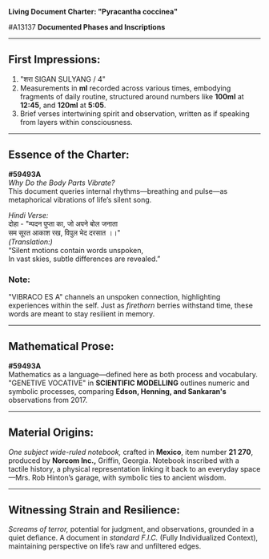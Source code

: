 **Living Document Charter: "Pyracantha coccinea"**

#A13137
**Documented Phases and Inscriptions**

---

## **First Impressions:**
1. "शरा SIGAN SULYANG / 4"
2. Measurements in **ml** recorded across various times, embodying fragments of daily routine, structured around numbers like **100ml** at **12:45**, and **120ml** at **5:05**.
3. Brief verses intertwining spirit and observation, written as if speaking from layers within consciousness.

---

## **Essence of the Charter:**

**#59493A**  
*Why Do the Body Parts Vibrate?*  
This document queries internal rhythms—breathing and pulse—as metaphorical vibrations of life’s silent song.

*Hindi Verse:*  
दोहा - "म्पदन पुप्ता का, जो अपने बोल जनाता  
सम सूरत आकाश रख, विपुल भेद दरसात ।।"  
*(Translation:)*  
“Silent motions contain words unspoken,  
In vast skies, subtle differences are revealed.”  

### **Note:**  
"VIBRACO ES A" channels an unspoken connection, highlighting experiences within the self. Just as *firethorn* berries withstand time, these words are meant to stay resilient in memory.

---

## **Mathematical Prose:**

**#59493A**  
Mathematics as a language—defined here as both process and vocabulary.  
"GENETIVE VOCATIVE" in **SCIENTIFIC MODELLING** outlines numeric and symbolic processes, comparing **Edson, Henning, and Sankaran's** observations from 2017.

---

## **Material Origins:**

*One subject wide-ruled notebook,* crafted in **Mexico**, item number **21 270**, produced by **Norcom Inc.,** Griffin, Georgia. Notebook inscribed with a tactile history, a physical representation linking it back to an everyday space—Mrs. Rob Hinton’s garage, with symbolic ties to ancient wisdom.

---

## **Witnessing Strain and Resilience:**

*Screams of terror,* potential for judgment, and observations, grounded in a quiet defiance. A document in *standard F.I.C.* (Fully Individualized Context), maintaining perspective on life’s raw and unfiltered edges. 
